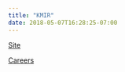 ```yaml
---
title: "KMIR"
date: 2018-05-07T16:28:25-07:00
---
```


[Site]

[Careers]

[Site]: https://kmir.com/
[Careers]: https://entravision.csod.com/ats/careersite/search.aspx?site=1&c=entravision
